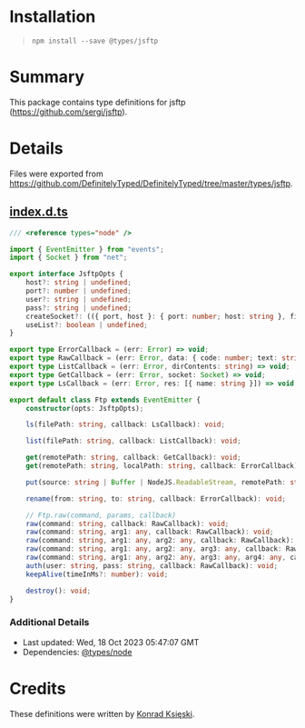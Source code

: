 # Installation
> `npm install --save @types/jsftp`

# Summary
This package contains type definitions for jsftp (https://github.com/sergi/jsftp).

# Details
Files were exported from https://github.com/DefinitelyTyped/DefinitelyTyped/tree/master/types/jsftp.
## [index.d.ts](https://github.com/DefinitelyTyped/DefinitelyTyped/tree/master/types/jsftp/index.d.ts)
````ts
/// <reference types="node" />

import { EventEmitter } from "events";
import { Socket } from "net";

export interface JsftpOpts {
    host?: string | undefined;
    port?: number | undefined;
    user?: string | undefined;
    pass?: string | undefined;
    createSocket?: (({ port, host }: { port: number; host: string }, firstAction: () => {}) => Socket) | undefined;
    useList?: boolean | undefined;
}

export type ErrorCallback = (err: Error) => void;
export type RawCallback = (err: Error, data: { code: number; text: string }) => void;
export type ListCallback = (err: Error, dirContents: string) => void;
export type GetCallback = (err: Error, socket: Socket) => void;
export type LsCallback = (err: Error, res: [{ name: string }]) => void;

export default class Ftp extends EventEmitter {
    constructor(opts: JsftpOpts);

    ls(filePath: string, callback: LsCallback): void;

    list(filePath: string, callback: ListCallback): void;

    get(remotePath: string, callback: GetCallback): void;
    get(remotePath: string, localPath: string, callback: ErrorCallback): void;

    put(source: string | Buffer | NodeJS.ReadableStream, remotePath: string, callback: ErrorCallback): void;

    rename(from: string, to: string, callback: ErrorCallback): void;

    // Ftp.raw(command, params, callback)
    raw(command: string, callback: RawCallback): void;
    raw(command: string, arg1: any, callback: RawCallback): void;
    raw(command: string, arg1: any, arg2: any, callback: RawCallback): void;
    raw(command: string, arg1: any, arg2: any, arg3: any, callback: RawCallback): void;
    raw(command: string, arg1: any, arg2: any, arg3: any, arg4: any, callback: RawCallback): void;
    auth(user: string, pass: string, callback: RawCallback): void;
    keepAlive(timeInMs?: number): void;

    destroy(): void;
}

````

### Additional Details
 * Last updated: Wed, 18 Oct 2023 05:47:07 GMT
 * Dependencies: [@types/node](https://npmjs.com/package/@types/node)

# Credits
These definitions were written by [Konrad Księski](https://github.com/xyleen).
